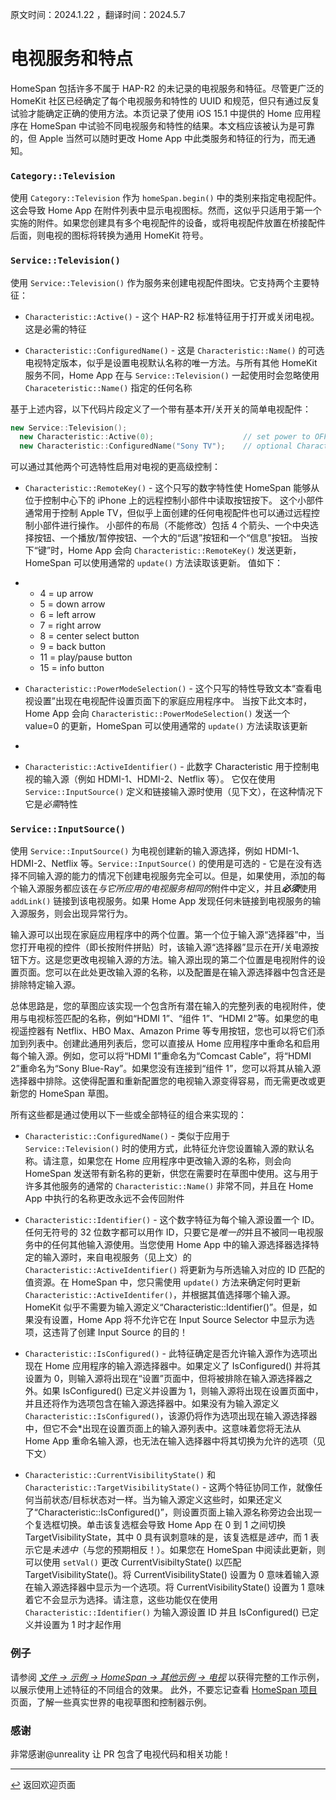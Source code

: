 原文时间：2024.1.22 ，翻译时间：2024.5.7

# 电视服务和特点

HomeSpan 包括许多不属于 HAP-R2 的未记录的电视服务和特征。尽管更广泛的 HomeKit 社区已经确定了每个电视服务和特性的 UUID 和规范，但只有通过反复试验才能确定正确的使用方法。本页记录了使用 iOS 15.1 中提供的 Home 应用程序在 HomeSpan 中试验不同电视服务和特性的结果。本文档应该被认为是可靠的，但 Apple 当然可以随时更改 Home App 中此类服务和特征的行为，而无通知。

### `Category::Television`

使用 `Category::Television` 作为 `homeSpan.begin()` 中的类别来指定电视配件。这会导致 Home App 在附件列表中显示电视图标。然而，这似乎只适用于第一个实施的附件。如果您创建具有多个电视配件的设备，或将电视配件放置在桥接配件后面，则电视的图标将转换为通用 HomeKit 符号。

### `Service::Television()`

使用 `Service::Television()` 作为服务来创建电视配件图块。它支持两个主要特征：

* `Characteristic::Active()` - 这个 HAP-R2 标准特征用于打开或关闭电视。这是必需的特征

* `Characteristic::ConfiguredName()` - 这是 `Characteristic::Name()` 的可选电视特定版本，似乎是设置电视默认名称的唯一方法。与所有其他 HomeKit 服务不同，Home App 在与 `Service::Television()` 一起使用时会忽略使用 `Characeteristic::Name()` 指定的任何名称

基于上述内容，以下代码片段定义了一个带有基本开/关开关的简单电视配件：

```C++
new Service::Television();
  new Characteristic::Active(0);                    // set power to OFF at start-up
  new Characteristic::ConfiguredName("Sony TV");    // optional Characteristic to set name of TV
```
可以通过其他两个可选特性启用对电视的更高级控制：

* `Characteristic::RemoteKey()` - 这个只写的数字特性使 HomeSpan 能够从位于控制中心下的 iPhone 上的远程控制小部件中读取按钮按下。 这个小部件通常用于控制 Apple TV，但似乎上面创建的任何电视配件也可以通过远程控制小部件进行操作。 小部件的布局（不能修改）包括 4 个箭头、一个中央选择按钮、一个播放/暂停按钮、一个大的“后退”按钮和一个“信息”按钮。 当按下“键”时，Home App 会向 `Characteristic::RemoteKey()` 发送更新，HomeSpan 可以使用通常的 `update()` 方法读取该更新。 值如下：
* 
  * 4 = up arrow  
  * 5 = down arrow
  * 6 = left arrow
  * 7 = right arrow
  * 8 = center select button
  * 9 = back button
  * 11 = play/pause button
  * 15 = info button
  
* `Characteristic::PowerModeSelection()` - 这个只写的特性导致文本“查看电视设置”出现在电视配件设置页面下的家庭应用程序中。 当按下此文本时，Home App 会向 `Characteristic::PowerModeSelection()` 发送一个 value=0 的更新，HomeSpan 可以使用通常的 `update()` 方法读取该更新
* 
* `Characteristic::ActiveIdentifier()` - 此数字 Characteristic 用于控制电视的输入源（例如 HDMI-1、HDMI-2、Netflix 等）。 它仅在使用 `Service::InputSource()` 定义和链接输入源时使用（见下文），在这种情况下它是*必需*特性

### `Service::InputSource()`

使用 `Service::InputSource()` 为电视创建新的输入源选择，例如 HDMI-1、HDMI-2、Netflix 等。`Service::InputSource()` 的使用是可选的 - 它是在没有选择不同输入源的能力的情况下创建电视服务完全可以。但是，如果使用，添加的每个输入源服务都应该在*与它所应用的电视服务相同的*附件中定义，并且***必须***使用 `addLink()` 链接到该电视服务。如果 Home App 发现任何未链接到电视服务的输入源服务，则会出现异常行为。

输入源可以出现在家庭应用程序中的两个位置。第一个位于输入源“选择器”中，当您打开电视的控件（即长按附件拼贴）时，该输入源“选择器”显示在开/关电源按钮下方。这是您更改电视输入源的方法。输入源出现的第二个位置是电视附件的设置页面。您可以在此处更改输入源的名称，以及配置是在输入源选择器中包含还是排除特定输入源。

总体思路是，您的草图应该实现一个包含所有潜在输入的完整列表的电视附件，使用与电视标签匹配的名称，例如“HDMI 1”、“组件 1”、“HDMI 2”等。如果您的电视遥控器有 Netflix、HBO Max、Amazon Prime 等专用按钮，您也可以将它们添加到列表中。创建此通用列表后，您可以直接从 Home 应用程序中重命名和启用每个输入源。例如，您可以将“HDMI 1”重命名为“Comcast Cable”，将“HDMI 2”重命名为“Sony Blue-Ray”。如果您没有连接到“组件 1”，您可以将其从输入源选择器中排除。这使得配置和重新配置您的电视输入源变得容易，而无需更改或更新您的 HomeSpan 草图。

所有这些都是通过使用以下一些或全部特征的组合来实现的：

* `Characteristic::ConfiguredName()` - 类似于应用于 `Service::Television()` 时的使用方式，此特征允许您设置输入源的默认名称。请注意，如果您在 Home 应用程序中更改输入源的名称，则会向 HomeSpan 发送带有新名称的更新，供您在需要时在草图中使用。这与用于许多其他服务的通常的 `Characteristic::Name()` 非常不同，并且在 Home App 中执行的名称更改永远不会传回附件

* `Characteristic::Identifier()` - 这个数字特征为每个输入源设置一个 ID。任何无符号的 32 位数字都可以用作 ID，只要它是*唯一的*并且不被同一电视服务中的任何其他输入源使用。当您使用 Home App 中的输入源选择器选择特定的输入源时，来自电视服务（见上文）的 `Characteristic::ActiveIdentifier()` 将更新为与所选输入对应的 ID 匹配的值资源。在 HomeSpan 中，您只需使用 `update()` 方法来确定何时更新 `Characteristic::ActiveIdentifer()`，并根据其值选择哪个输入源。 HomeKit 似乎不需要为输入源定义“Characteristic::Identifier()”。但是，如果没有设置，Home App 将不允许它在 Input Source Selector 中显示为选项，这违背了创建 Input Source 的目的！

* `Characteristic::IsConfigured()` - 此特征确定是否允许输入源作为选项出现在 Home 应用程序的输入源选择器中。如果定义了 IsConfigured() 并将其设置为 0，则输入源将出现在“设置”页面中，但将被排除在输入源选择器之外。如果 IsConfigured() 已定义并设置为 1，则输入源将出现在设置页面中，并且还将作为选项包含在输入源选择器中。如果没有为输入源定义 `Characteristic::IsConfigured()`，该源仍将作为选项出现在输入源选择器中，但它不会*出现在设置页面上的输入源列表中。这意味着您将无法从 Home App 重命名输入源，也无法在输入选择器中将其切换为允许的选项（见下文）

* `Characteristic::CurrentVisibilityState()` 和 `Characteristic::TargetVisibilityState()` - 这两个特征协同工作，就像任何当前状态/目标状态对一样。当为输入源定义这些时，如果还定义了“Characteristic::IsConfigured()”，则设置页面上输入源名称旁边会出现一个复选框切换。单击该复选框会导致 Home App 在 0 到 1 之间切换 TargetVisibilityState，其中 0 具有讽刺意味的是，该复选框是*选中*，而 1 表示它是*未选中*（与您的预期相反！）。如果您在 HomeSpan 中阅读此更新，则可以使用 `setVal()` 更改 CurrentVisibiltyState() 以匹配 TargetVisibilityState()。将 CurrentVisibilityState() 设置为 0 意味着输入源在输入源选择器中显示为一个选项。将 CurrentVisibilityState() 设置为 1 意味着它不会显示为选择。请注意，这些功能仅在使用 `Characteristic::Identifier()` 为输入源设置 ID 并且 IsConfigured() 已定义并设置为 1 时才起作用

### 例子

请参阅 [*文件 → 示例 → HomeSpan → 其他示例 → 电视*](../Other%20Examples/Television) 以获得完整的工作示例，以展示使用上述特征的不同组合的效果。 此外，不要忘记查看 [HomeSpan 项目](https://github.com/topics/homespan) 页面，了解一些真实世界的电视草图和控制器示例。


### 感谢

非常感谢@unreality 让 PR 包含了电视代码和相关功能！





---

[↩️](../README.md) 返回欢迎页面
